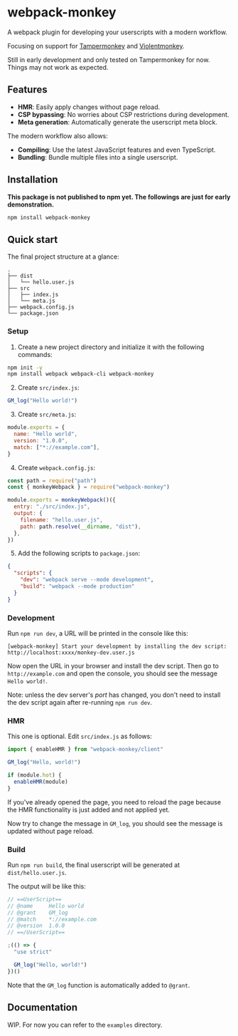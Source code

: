 # webpack-monkey

A webpack plugin for developing your userscripts with a modern workflow.

Focusing on support for [Tampermonkey](https://www.tampermonkey.net/) and [Violentmonkey](https://violentmonkey.github.io/).

Still in early development and only tested on Tampermonkey for now. Things may not work as expected.

## Features

- **HMR**: Easily apply changes without page reload.
- **CSP bypassing**: No worries about CSP restrictions during development.
- **Meta generation**: Automatically generate the userscript meta block.

The modern workflow also allows:

- **Compiling**: Use the latest JavaScript features and even TypeScript.
- **Bundling**: Bundle multiple files into a single userscript.

## Installation

**This package is not published to npm yet. The followings are just for early demonstration.**

```sh
npm install webpack-monkey
```

## Quick start

The final project structure at a glance:

```
.
├── dist
│   └── hello.user.js
├── src
│   ├── index.js
│   └── meta.js
├── webpack.config.js
└── package.json
```

### Setup

1. Create a new project directory and initialize it with the following commands:

```sh
npm init -y
npm install webpack webpack-cli webpack-monkey
```

2. Create `src/index.js`:

```js
GM_log("Hello world!")
```

3. Create `src/meta.js`:

```js
module.exports = {
  name: "Hello world",
  version: "1.0.0",
  match: ["*://example.com"],
}
```

4. Create `webpack.config.js`:

```js
const path = require("path")
const { monkeyWebpack } = require("webpack-monkey")

module.exports = monkeyWebpack()({
  entry: "./src/index.js",
  output: {
    filename: "hello.user.js",
    path: path.resolve(__dirname, "dist"),
  },
})
```

5. Add the following scripts to `package.json`:

```json
{
  "scripts": {
    "dev": "webpack serve --mode development",
    "build": "webpack --mode production"
  }
}
```

### Development

Run `npm run dev`, a URL will be printed in the console like this:

```
[webpack-monkey] Start your development by installing the dev script: http://localhost:xxxx/monkey-dev.user.js
```

Now open the URL in your browser and install the dev script. Then go to `http://example.com` and open the console, you should see the message `Hello world!`.

Note: unless the dev server's _port_ has changed, you don't need to install the dev script again after re-running `npm run dev`.

### HMR

This one is optional. Edit `src/index.js` as follows:

```js
import { enableHMR } from "webpack-monkey/client"

GM_log("Hello, world!")

if (module.hot) {
  enableHMR(module)
}
```

If you've already opened the page, you need to reload the page because the HMR functionality is just added and not applied yet.

Now try to change the message in `GM_log`, you should see the message is updated without page reload.

### Build

Run `npm run build`, the final userscript will be generated at `dist/hello.user.js`.

The output will be like this:

```js
// ==UserScript==
// @name     Hello world
// @grant    GM_log
// @match    *://example.com
// @version  1.0.0
// ==/UserScript==

;(() => {
  "use strict"

  GM_log("Hello, world!")
})()
```

Note that the `GM_log` function is automatically added to `@grant`.

## Documentation

WIP. For now you can refer to the `examples` directory.
